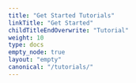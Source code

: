 ```yaml
---
title: "Get Started Tutorials"
linkTitle: "Get Started"
childTitleEndOverwrite: "Tutorial"
weight: 10
type: docs
empty_node: true
layout: "empty"
canonical: "/tutorials/"
---
```

